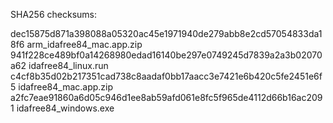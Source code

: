 SHA256 checksums:

dec15875d871a398088a05320ac45e1971940de279abb8e2cd57054833da18f6  arm_idafree84_mac.app.zip
941f228ce489bf0a14268980edad16140be297e0749245d7839a2a3b02070a62  idafree84_linux.run
c4cf8b35d02b217351cad738c8aadaf0bb17aacc3e7421e6b420c5fe2451e6f5  idafree84_mac.app.zip
a2fc7eae91860a6d05c946d1ee8ab59afd061e8fc5f965de4112d66b16ac2091  idafree84_windows.exe

